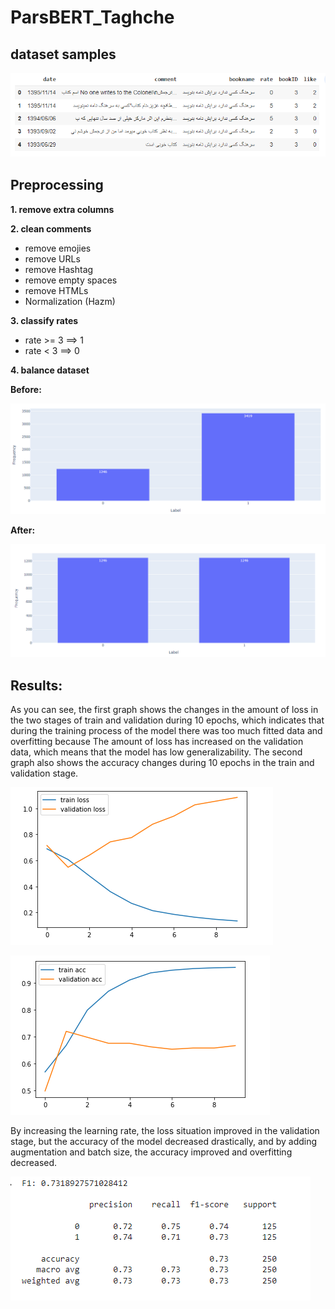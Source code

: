 # ParsBERT_Taghche

## dataset samples

![alt text](https://github.com/smohammadi96/ParsBERT_Taghche/blob/main/images/dataset_sample.png)

## Preprocessing
**1. remove extra columns**

**2. clean comments**
   - remove emojies
   - remove URLs
   - remove Hashtag
   - remove empty spaces
   - remove HTMLs
   - Normalization (Hazm)
  
 **3. classify rates**
 
   - rate >= 3 ==> 1
   - rate < 3 ==> 0

**4. balance dataset**

**Before:**

![alt text](https://github.com/smohammadi96/ParsBERT_Taghche/blob/main/images/chart1.png)

**After:**

![alt text](https://github.com/smohammadi96/ParsBERT_Taghche/blob/main/images/chart2.png)

## Results:

As you can see, the first graph shows the changes in the amount of loss in the two stages of train and validation during 10 epochs, which indicates that during the training process of the model there was too much fitted data and overfitting because The amount of loss has increased on the validation data, which means that the model has low generalizability. The second graph also shows the accuracy changes during 10 epochs in the train and validation stage.

![alt text](https://github.com/smohammadi96/ParsBERT_Taghche/blob/main/images/train_val_!.png)


![alt text](https://github.com/smohammadi96/ParsBERT_Taghche/blob/main/images/train_val_2.png)

By increasing the learning rate, the loss situation improved in the validation stage, but the accuracy of the model decreased drastically, and by adding augmentation and batch size, the accuracy improved and overfitting decreased.

![alt text](https://github.com/smohammadi96/ParsBERT_Taghche/blob/main/images/result.png)







